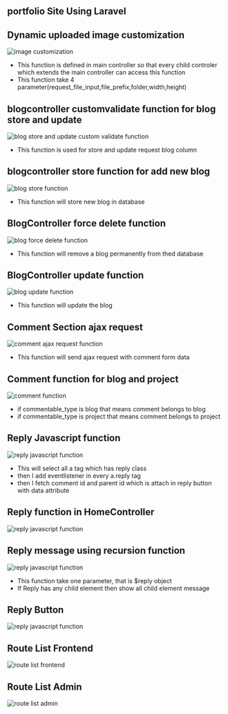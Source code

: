 
## portfolio Site Using Laravel


## Dynamic uploaded image customization
![image customization](https://github.com/nooralamkhansujon/blog_site_using_laravel/blob/master/public/project_function_image/thumbnail_func.PNG)

- This function is defined in main controller so that every child controler which extends the main controller can access  this function 
- This function take 4 parameter(request_file_input,file_prefix,folder,width,height)

## blogcontroller customvalidate function  for blog store and update 
![blog store and update custom validate function ](https://github.com/nooralamkhansujon/blog_site_using_laravel/blob/master/public/project_function_image/custom_validate_function_blogcontroller.PNG)

- This function is used for store and update request blog column

## blogcontroller store function for add new blog
![blog store function](https://github.com/nooralamkhansujon/blog_site_using_laravel/blob/master/public/project_function_image/blog_store_function.PNG)

- This function will store new blog in database 

## BlogController force delete function
![blog force delete function](https://github.com/nooralamkhansujon/blog_site_using_laravel/blob/master/public/project_function_image/blog_controller_force_delete_function.PNG)

- This function will remove a blog permanently from thed database

## BlogController update  function
![blog update function](https://github.com/nooralamkhansujon/blog_site_using_laravel/blob/master/public/project_function_image/blog_controller_update_function.PNG)

- This function will update the blog 

## Comment Section ajax request
![comment ajax request function](https://github.com/nooralamkhansujon/blog_site_using_laravel/blob/master/public/project_function_image/comment_form_ajax_request.PNG)
- This function will send ajax request with comment form data

## Comment function for blog and project  
![comment function](https://github.com/nooralamkhansujon/blog_site_using_laravel/blob/master/public/project_function_image/comment_function.PNG)

- if commentable_type is blog that means comment belongs to blog 
- if commentable_type is project that means comment belongs to project

## Reply Javascript function
![reply javascript function](https://github.com/nooralamkhansujon/blog_site_using_laravel/blob/master/public/project_function_image/reply_text_and_button_selector.PNG)

- This will select all a tag which has reply class
- then I add eventlistener in every a.reply tag 
- then I fetch comment id and parent id which is attach in reply button with data attribute

## Reply function in HomeController
![reply javascript function](https://github.com/nooralamkhansujon/blog_site_using_laravel/blob/master/public/project_function_image/reply_function_in_homecontroller.PNG)

## Reply message using recursion function
![reply javascript function](https://github.com/nooralamkhansujon/blog_site_using_laravel/blob/master/public/project_function_image/reply_message_recursion_function.PNG)

- This function take one parameter, that is $reply object 
- If Reply has any child element then show all child element message  

## Reply Button 
![reply javascript function](https://github.com/nooralamkhansujon/blog_site_using_laravel/blob/master/public/project_function_image/reply_button_function.PNG)


## Route List Frontend 
![route list frontend ](https://github.com/nooralamkhansujon/blog_site_using_laravel/blob/master/public/project_function_image/route_list_frontend.PNG)

## Route List Admin
![route list admin](https://github.com/nooralamkhansujon/blog_site_using_laravel/blob/master/public/project_function_image/route_List_admin.PNG) 




